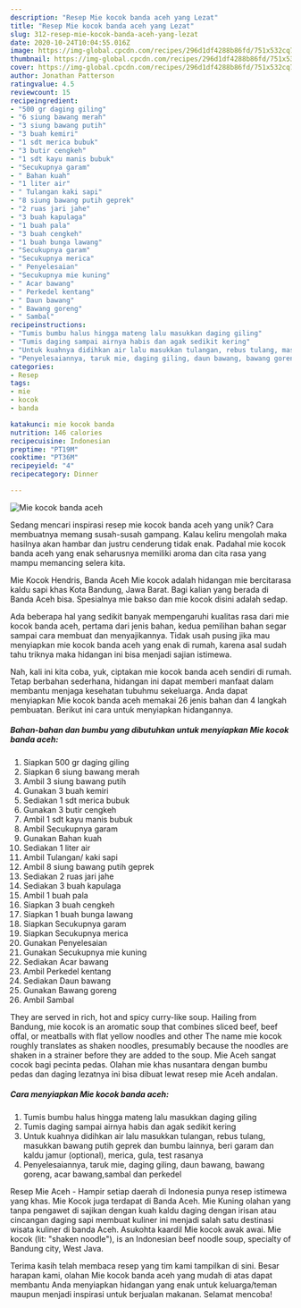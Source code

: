 ```yaml
---
description: "Resep Mie kocok banda aceh yang Lezat"
title: "Resep Mie kocok banda aceh yang Lezat"
slug: 312-resep-mie-kocok-banda-aceh-yang-lezat
date: 2020-10-24T10:04:55.016Z
image: https://img-global.cpcdn.com/recipes/296d1df4288b86fd/751x532cq70/mie-kocok-banda-aceh-foto-resep-utama.jpg
thumbnail: https://img-global.cpcdn.com/recipes/296d1df4288b86fd/751x532cq70/mie-kocok-banda-aceh-foto-resep-utama.jpg
cover: https://img-global.cpcdn.com/recipes/296d1df4288b86fd/751x532cq70/mie-kocok-banda-aceh-foto-resep-utama.jpg
author: Jonathan Patterson
ratingvalue: 4.5
reviewcount: 15
recipeingredient:
- "500 gr daging giling"
- "6 siung bawang merah"
- "3 siung bawang putih"
- "3 buah kemiri"
- "1 sdt merica bubuk"
- "3 butir cengkeh"
- "1 sdt kayu manis bubuk"
- "Secukupnya garam"
- " Bahan kuah"
- "1 liter air"
- " Tulangan kaki sapi"
- "8 siung bawang putih geprek"
- "2 ruas jari jahe"
- "3 buah kapulaga"
- "1 buah pala"
- "3 buah cengkeh"
- "1 buah bunga lawang"
- "Secukupnya garam"
- "Secukupnya merica"
- " Penyelesaian"
- "Secukupnya mie kuning"
- " Acar bawang"
- " Perkedel kentang"
- " Daun bawang"
- " Bawang goreng"
- " Sambal"
recipeinstructions:
- "Tumis bumbu halus hingga mateng lalu masukkan daging giling"
- "Tumis daging sampai airnya habis dan agak sedikit kering"
- "Untuk kuahnya didihkan air lalu masukkan tulangan, rebus tulang, masukkan bawang putih geprek dan bumbu lainnya, beri garam dan kaldu jamur (optional), merica, gula, test rasanya"
- "Penyelesaiannya, taruk mie, daging giling, daun bawang, bawang goreng, acar bawang,sambal dan perkedel"
categories:
- Resep
tags:
- mie
- kocok
- banda

katakunci: mie kocok banda 
nutrition: 146 calories
recipecuisine: Indonesian
preptime: "PT19M"
cooktime: "PT36M"
recipeyield: "4"
recipecategory: Dinner

---
```



![Mie kocok banda aceh](https://img-global.cpcdn.com/recipes/296d1df4288b86fd/751x532cq70/mie-kocok-banda-aceh-foto-resep-utama.jpg)

Sedang mencari inspirasi resep mie kocok banda aceh yang unik? Cara membuatnya memang susah-susah gampang. Kalau keliru mengolah maka hasilnya akan hambar dan justru cenderung tidak enak. Padahal mie kocok banda aceh yang enak seharusnya memiliki aroma dan cita rasa yang mampu memancing selera kita.

Mie Kocok Hendris, Banda Aceh Mie kocok adalah hidangan mie bercitarasa kaldu sapi khas Kota Bandung, Jawa Barat. Bagi kalian yang berada di Banda Aceh bisa. Spesialnya mie bakso dan mie kocok disini adalah sedap.

Ada beberapa hal yang sedikit banyak mempengaruhi kualitas rasa dari mie kocok banda aceh, pertama dari jenis bahan, kedua pemilihan bahan segar sampai cara membuat dan menyajikannya. Tidak usah pusing jika mau menyiapkan mie kocok banda aceh yang enak di rumah, karena asal sudah tahu triknya maka hidangan ini bisa menjadi sajian istimewa.


Nah, kali ini kita coba, yuk, ciptakan mie kocok banda aceh sendiri di rumah. Tetap berbahan sederhana, hidangan ini dapat memberi manfaat dalam membantu menjaga kesehatan tubuhmu sekeluarga. Anda dapat menyiapkan Mie kocok banda aceh memakai 26 jenis bahan dan 4 langkah pembuatan. Berikut ini cara untuk menyiapkan hidangannya.

<!--inarticleads1-->

##### Bahan-bahan dan bumbu yang dibutuhkan untuk menyiapkan Mie kocok banda aceh:

1. Siapkan 500 gr daging giling
1. Siapkan 6 siung bawang merah
1. Ambil 3 siung bawang putih
1. Gunakan 3 buah kemiri
1. Sediakan 1 sdt merica bubuk
1. Gunakan 3 butir cengkeh
1. Ambil 1 sdt kayu manis bubuk
1. Ambil Secukupnya garam
1. Gunakan  Bahan kuah
1. Sediakan 1 liter air
1. Ambil  Tulangan/ kaki sapi
1. Ambil 8 siung bawang putih geprek
1. Sediakan 2 ruas jari jahe
1. Sediakan 3 buah kapulaga
1. Ambil 1 buah pala
1. Siapkan 3 buah cengkeh
1. Siapkan 1 buah bunga lawang
1. Siapkan Secukupnya garam
1. Siapkan Secukupnya merica
1. Gunakan  Penyelesaian
1. Gunakan Secukupnya mie kuning
1. Sediakan  Acar bawang
1. Ambil  Perkedel kentang
1. Sediakan  Daun bawang
1. Gunakan  Bawang goreng
1. Ambil  Sambal


They are served in rich, hot and spicy curry-like soup. Hailing from Bandung, mie kocok is an aromatic soup that combines sliced beef, beef offal, or meatballs with flat yellow noodles and other The name mie kocok roughly translates as shaken noodles, presumably because the noodles are shaken in a strainer before they are added to the soup. Mie Aceh sangat cocok bagi pecinta pedas. Olahan mie khas nusantara dengan bumbu pedas dan daging lezatnya ini bisa dibuat lewat resep mie Aceh andalan. 

<!--inarticleads2-->

##### Cara menyiapkan Mie kocok banda aceh:

1. Tumis bumbu halus hingga mateng lalu masukkan daging giling
1. Tumis daging sampai airnya habis dan agak sedikit kering
1. Untuk kuahnya didihkan air lalu masukkan tulangan, rebus tulang, masukkan bawang putih geprek dan bumbu lainnya, beri garam dan kaldu jamur (optional), merica, gula, test rasanya
1. Penyelesaiannya, taruk mie, daging giling, daun bawang, bawang goreng, acar bawang,sambal dan perkedel


Resep Mie Aceh - Hampir setiap daerah di Indonesia punya resep istimewa yang khas. Mie Kocok juga terdapat di Banda Aceh. Mie Kuning olahan yang tanpa pengawet di sajikan dengan kuah kaldu daging dengan irisan atau cincangan daging sapi membuat kuliner ini menjadi salah satu destinasi wisata kuliner di banda Aceh. Asukohta kaardil Mie kocok awak awai. Mie kocok (lit: &#34;shaken noodle&#34;), is an Indonesian beef noodle soup, specialty of Bandung city, West Java. 

Terima kasih telah membaca resep yang tim kami tampilkan di sini. Besar harapan kami, olahan Mie kocok banda aceh yang mudah di atas dapat membantu Anda menyiapkan hidangan yang enak untuk keluarga/teman maupun menjadi inspirasi untuk berjualan makanan. Selamat mencoba!
